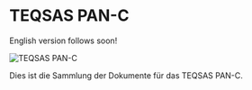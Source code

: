 # TEQSAS PAN-C

English version follows soon!

![TEQSAS PAN-C](assets/PAN-C_V2_1_.png "TEQSAS PAN-C")

Dies ist die Sammlung der Dokumente für das TEQSAS PAN-C.
